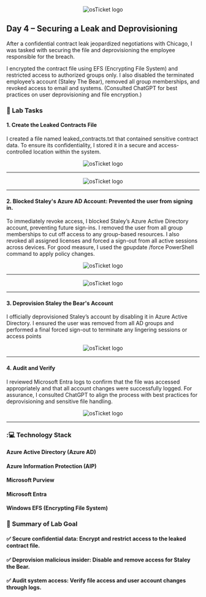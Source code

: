 <p align="center">
<img src="https://i.imgur.com/pqTjnLb.png" alt="osTicket logo"/>
</p>

## Day 4 – Securing a Leak and Deprovisioning

After a confidential contract leak jeopardized negotiations with Chicago, I was tasked with securing the file and deprovisioning the employee responsible for the breach.

I encrypted the contract file using EFS (Encrypting File System) and restricted access to authorized groups only. I also disabled the terminated employee’s account (Staley The Bear), removed all group memberships, and revoked access to email and systems. (Consulted ChatGPT for best practices on user deprovisioning and file encryption.)

### 🧪 Lab Tasks

#### 1. Create the Leaked Contracts File
I created a file named leaked_contracts.txt that contained sensitive contract data. To ensure its confidentiality, I stored it in a secure and access-controlled location within the system.

<p align="center">
<img src="https://i.imgur.com/34zJp6N.png" alt="osTicket logo"/>
</p>

***

<p align="center">
<img src="https://i.imgur.com/LodtLz6.png" alt="osTicket logo"/>
</p>

***

#### 2. Blocked Staley's Azure AD Account: Prevented the user from signing in.
To immediately revoke access, I blocked Staley’s Azure Active Directory account, preventing future sign-ins. I removed the user from all group memberships to cut off access to any group-based resources. I also revoked all assigned licenses and forced a sign-out from all active sessions across devices. For good measure, I used the gpupdate /force PowerShell command to apply policy changes.

<p align="center">
<img src="https://i.imgur.com/AVrfUE1.png" alt="osTicket logo"/>
</p>

***

<p align="center">
<img src="https://i.imgur.com/vu4Jzv4.png" alt="osTicket logo"/>
</p>

***

#### 3. Deprovision Staley the Bear's Account
I officially deprovisioned Staley’s account by disabling it in Azure Active Directory. I ensured the user was removed from all AD groups and performed a final forced sign-out to terminate any lingering sessions or access points

<p align="center">
<img src="https://i.imgur.com/7rmSPc2.png" alt="osTicket logo"/>
</p>

***

#### 4. Audit and Verify
I reviewed Microsoft Entra logs to confirm that the file was accessed appropriately and that all account changes were successfully logged. For assurance, I consulted ChatGPT to align the process with best practices for deprovisioning and sensitive file handling.

<p align="center">
<img src="https://i.imgur.com/DHS7QF9.png" alt="osTicket logo"/>
</p>

***

### :💻 Technology Stack

#### Azure Active Directory (Azure AD)

#### Azure Information Protection (AIP)

#### Microsoft Purview

#### Microsoft Entra

#### Windows EFS (Encrypting File System)

### 🎯 Summary of Lab Goal
#### ✅ Secure confidential data: Encrypt and restrict access to the leaked contract file.

#### ✅ Deprovision malicious insider: Disable and remove access for Staley the Bear.

#### ✅ Audit system access: Verify file access and user account changes through logs.
